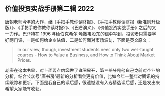 ## 价值投资实战手册第二辑 2022

唐朝老师今年的大作，继《手把手教你读财报》、《手把手教你读财报（新准则升级版）》、《手把手教你教你读财报2》、《巴芒演义》、《价值投资实战手册》之后的又一力作。巴菲特在 1996 年给伯克希尔·哈撒韦股东的信中写到，投资者只需要学好两门课，一是如何给企业估值，二是如何面对市场波动，下面是英文原文：

> In our view, though, investment students need only two well-taught courses - How to Value a Business, and How to Think About Market Prices.

老唐在这本书里，对上面两点内容做了详细展开，第三部分是他自己之前对企业的分析，结合公众号“唐书房”最新的分析看会更有价值，比如今年一整年对腾讯的持续跟踪和更新。下面是我自己的读后感，很遗憾没有入选精选读后感，还是发出来希望大家能有收获。
